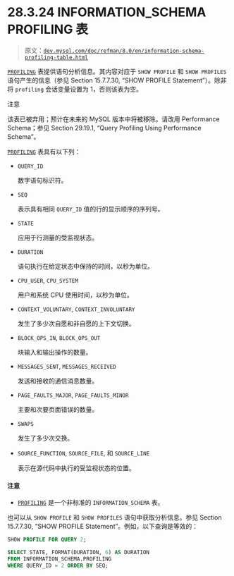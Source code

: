 # 28.3.24 INFORMATION_SCHEMA PROFILING 表

> 原文：[`dev.mysql.com/doc/refman/8.0/en/information-schema-profiling-table.html`](https://dev.mysql.com/doc/refman/8.0/en/information-schema-profiling-table.html)

[`PROFILING`](https://dev.mysql.com/doc/refman/8.0/en/information-schema-profiling-table.html) 表提供语句分析信息。其内容对应于 `SHOW PROFILE` 和 `SHOW PROFILES` 语句产生的信息（参见 Section 15.7.7.30, “SHOW PROFILE Statement”）。除非将 `profiling` 会话变量设置为 1，否则该表为空。

注意

该表已被弃用；预计在未来的 MySQL 版本中将被移除。请改用 Performance Schema；参见 Section 29.19.1, “Query Profiling Using Performance Schema”。

[`PROFILING`](https://dev.mysql.com/doc/refman/8.0/en/information-schema-profiling-table.html) 表具有以下列：

+   `QUERY_ID`

    数字语句标识符。

+   `SEQ`

    表示具有相同 `QUERY_ID` 值的行的显示顺序的序列号。

+   `STATE`

    应用于行测量的受监视状态。

+   `DURATION`

    语句执行在给定状态中保持的时间，以秒为单位。

+   `CPU_USER`, `CPU_SYSTEM`

    用户和系统 CPU 使用时间，以秒为单位。

+   `CONTEXT_VOLUNTARY`, `CONTEXT_INVOLUNTARY`

    发生了多少次自愿和非自愿的上下文切换。

+   `BLOCK_OPS_IN`, `BLOCK_OPS_OUT`

    块输入和输出操作的数量。

+   `MESSAGES_SENT`, `MESSAGES_RECEIVED`

    发送和接收的通信消息数量。

+   `PAGE_FAULTS_MAJOR`, `PAGE_FAULTS_MINOR`

    主要和次要页面错误的数量。

+   `SWAPS`

    发生了多少次交换。

+   `SOURCE_FUNCTION`, `SOURCE_FILE`, 和 `SOURCE_LINE`

    表示在源代码中执行的受监视状态的位置。

#### 注意

+   [`PROFILING`](https://dev.mysql.com/doc/refman/8.0/en/information-schema-profiling-table.html) 是一个非标准的 `INFORMATION_SCHEMA` 表。

也可以从 `SHOW PROFILE` 和 `SHOW PROFILES` 语句中获取分析信息。参见 Section 15.7.7.30, “SHOW PROFILE Statement”。例如，以下查询是等效的：

```sql
SHOW PROFILE FOR QUERY 2;

SELECT STATE, FORMAT(DURATION, 6) AS DURATION
FROM INFORMATION_SCHEMA.PROFILING
WHERE QUERY_ID = 2 ORDER BY SEQ;
```
